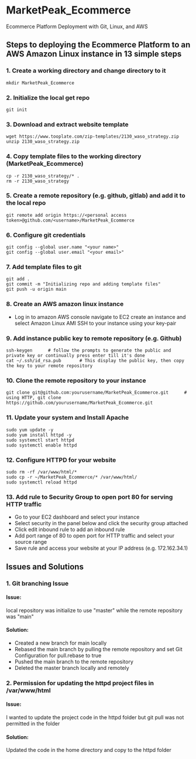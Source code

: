 # MarketPeak_Ecommerce
Ecommerce Platform Deployment with Git, Linux, and AWS

## Steps to deploying the Ecommerce Platform to an AWS Amazon Linux instance in 13 simple steps
### 1. Create a working directory and change directory to it
```
mkdir MarketPeak_Ecommerce
```
### 2. Initialize the local get repo
```
git init
```
### 3. Download and extract website template
```
wget https://www.tooplate.com/zip-templates/2130_waso_strategy.zip
unzip 2130_waso_strategy.zip
```
### 4. Copy template files to the working directory (MarketPeak_Ecommerce)
```
cp -r 2130_waso_strategy/* .
rm -r 2130_waso_strategy
```
### 5. Create a remote repository (e.g. github, gitlab) and add it to the local repo
```
git remote add origin https://<personal access token>@github.com/<username>/MarketPeak_Ecommerce
```
### 6. Configure git credentials
```
git config --global user.name "<your name>"
git config --global user.email "<your email>"
```
### 7. Add template files to git
```
git add .
git commit -m "Initializing repo and adding template files"
git push -u origin main
```
### 8. Create an AWS amazon linux instance
-   Log in to amazon AWS console
    navigate to EC2
    create an instance and select Amazon Linux AMI
    SSH to your instance using your key-pair
### 9. Add instance public key to remote repository (e.g. Github)
```
ssh-keygen      # follow the prompts to generate the public and private key or continually press enter till it's done
cat ~/.ssh/id_rsa.pub       # This display the public key, then copy the key to your remote repository
```
### 10. Clone the remote repository to your instance
```
git clone git@github.com:yourusername/MarketPeak_Ecommerce.git      # using HTTP, git clone https://github.com/yourusername/MarketPeak_Ecommerce.git
```
### 11. Update your system and Install Apache
```
sudo yum update -y
sudo yum install httpd -y
sudo systemctl start httpd
sudo systemctl enable httpd
```
### 12. Configure HTTPD for your website
```
sudo rm -rf /var/www/html/*
sudo cp -r ~/MarketPeak_Ecommerce/* /var/www/html/
sudo systemctl reload httpd
```
### 13. Add rule to Security Group to open port 80 for serving HTTP traffic
- Go to your EC2 dashboard and select your instance
- Select security in the panel below and click the security group attached
- Click edit inbound rule to add an inbound rule
- Add port range of 80 to open port for HTTP traffic and select your source range
- Save rule and access your website at your IP address (e.g. 172.162.34.1)


## Issues and Solutions
### 1. Git branching Issue
#### Issue:
local repository was initialize to use "master" while the remote repository was "main"
#### Solution:
- Created a new branch for main locally
- Rebased the main branch by pulling the remote repository and set Git Configuration for pull.rebase to true
- Pushed the main branch to the remote repository
- Deleted the master branch locally and remotely

### 2. Permission for updating the httpd project files in /var/www/html
#### Issue:
I wanted to update the project code in the httpd folder but git pull was not permitted in the folder
#### Solution:
Updated the code in the home directory and copy to the httpd folder